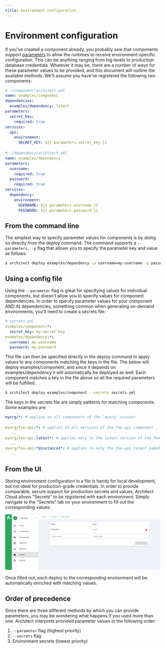 ```yaml
---
title: Environment configuration
---
```


# Environment configuration

If you've created a component already, you probably saw that components support [parameters](1-components/6-parameters.md) to allow the runtimes to receive environment-specific configuration. This can be anything ranging from log levels to production database credentials. Whatever it may be, there are a number of ways for these parameter values to be provided, and this document will outline the available methods. We'll assume you have've registered the following two components:

```yaml
# ./component/architect.yml
name: examples/component
dependencies:
  examples/dependency: latest
parameters:
  secret_key:
    required: true
services:
  api:
    environment:
      SECRET_KEY: ${{ parameters.secret_key }}

# ./dependency/architect.yml
name: examples/dependency
parameters:
  username:
    required: true
  password:
    required: true
services:
  dependency:
    environment:
      USERNAME: ${{ parameters.username }}
      PASSWORD: ${{ parameters.password }}
```

## From the command line

The simplest way to specify parameter values for components is by doing so directly from the deploy command. The command supports a `--parameters, -p` flag that allows you to specify the parameter key and value as follows:

```sh
$ architect deploy examples/dependency -p username=my-username -p password=my-password
```

## Using a config file

Using the `--parameter` flag is great for specifying values for individual components, but doesn't allow you to specify values for component dependencies. In order to specify parameter values for your component AND its dependencies, something common when generating on-demand environments, you'll need to create a secrets file:

```yaml
# secrets.yml
examples/component:*:
  secret_key: my-secret-key
examples/dependency:*:
  username: my-username
  password: my-password
```

This file can then be specified directly in the deploy command to apply values to any components matching the keys in the file. The below will deploy examples/component, and since it depends on examples/dependency it will automatically be deployed as well. Each component matches a key in the file above so all the required parameters will be fulfilled.

```sh
$ architect deploy examples/component --secrets secrets.yml
```

The keys in the secrets file are simply patterns for matching components. Some examples are:

```yaml
myorg/*: # applies to all components of the `myorg` account
  ...
myorg/foo-api:*: # applies to all versions of the foo-api component
  ...
myorg/foo-api:latest*: # applies only to the latest version of the foo-api component
  ...
myorg/foo-api:*@instance2*: # applies to only the foo-api tenant named "instance2"
  ...
```

## From the UI

Storing environment configuration in a file is handy for local development, but not ideal for production-grade credentials. In order to provide comparable, secure support for production secrets and values, Architect Cloud allows "Secrets" to be registered with each environment. Simply navigate to the "Secrets" tab on your environment to fill out the corresponding values:

![Secret Manager](./images/secret-manager-screenshot.png)

Once filled out, each deploy to the corresponding environment will be automatically enriched with matching values.

## Order of precedence

Since there are three different methods by which you can provide parameters, you may be wondering what happens if you used more than one. Architect interprets provided parameter values in the following order:

1. `--parameter` flag (highest priority)
2. `--secrets` flag
3. Environment secrets (lowest priority)
